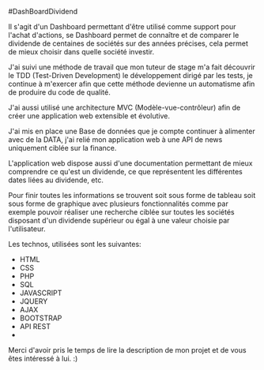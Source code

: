 #DashBoardDividend

Il s'agit d'un Dashboard permettant d'être utilisé comme support pour l'achat d'actions, se Dashboard permet de connaître et de comparer le dividende de centaines de sociétés sur des années précises, cela permet de mieux choisir dans quelle société investir.

J'ai suivi une méthode de travail que mon tuteur de stage m'a fait découvrir le TDD (Test-Driven Development) le développement dirigé par les tests, je continue à m'exercer afin que cette méthode devienne un automatisme afin de produire du code de qualité.

J'ai aussi utilisé une architecture MVC (Modèle-vue-contrôleur) afin de créer une application web extensible et évolutive.

J'ai mis en place une Base de données que je compte continuer à alimenter avec de la DATA, j'ai relié mon application web à une API de news uniquement ciblée sur la finance.

L'application web dispose aussi d'une documentation permettant de mieux comprendre ce qu'est un dividende, ce que représentent les différentes dates liées au dividende, etc.

Pour finir toutes les informations se trouvent soit sous forme de tableau soit sous forme de graphique avec plusieurs fonctionnalités comme par exemple pouvoir réaliser une recherche ciblée sur toutes les sociétés disposant d'un dividende supérieur ou égal à une valeur choisie par l'utilisateur.

Les technos, utilisées sont les suivantes:
- HTML
- CSS
- PHP
- SQL
- JAVASCRIPT
- JQUERY
- AJAX
- BOOTSTRAP
- API REST
- 
Merci d'avoir pris le temps de lire la description de mon projet et de vous êtes intéressé à lui. :)
